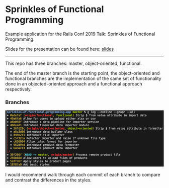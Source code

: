 # Sprinkles of Functional Programming

Example application for the Rails Conf 2019 Talk: Sprinkles of Functional
Programming.

Slides for the presentation can be found here:
[slides](https://github.com/johnschoeman/sprinkles-of-functional-programming/blob/master/deck.md)

---

This repo has three branches: master, object-oriented, functional.

The end of the master branch is the starting point, the object-oriented and
functional branches are the implementation of the same set of functionality done
in an objected-oriented approach and a functional approach respectively.

### Branches
![branches](./doc/branches.png)

I would recommend walk through each commit of each branch to compare and
contrast the differences in the styles.
